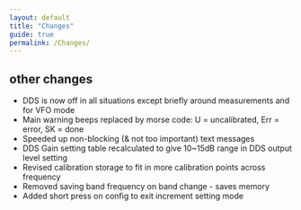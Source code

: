 ```yaml
---
layout: default
title: "Changes"
guide: true
permalink: /Changes/
---
```



## other changes
- DDS is now off in all situations except briefly around measurements and for VFO mode
- Main warning beeps replaced by morse code: U = uncalibrated, Err = error, SK = done
- Speeded up non-blocking (& not too important) text messages
- DDS Gain setting table recalculated to give 10~15dB range in DDS output level setting
- Revised calibration storage to fit in more calibration points across frequency
- Removed saving band frequency on band change - saves memory
- Added short press on config to exit increment setting mode

